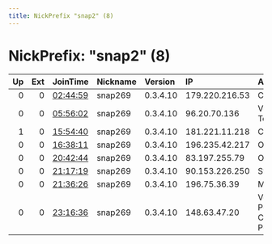 ```yaml
---
title: NickPrefix "snap2" (8)
---
```


# NickPrefix: "snap2" (8)

|   Up |   Ext | JoinTime                                                                                            | Nickname   | Version   | IP             | AS                                       | CC   |   ORp |   Dirp | OS    | Contact   |   eFamMembers |
|-----:|------:|:----------------------------------------------------------------------------------------------------|:-----------|:----------|:---------------|:-----------------------------------------|:-----|------:|-------:|:------|:----------|--------------:|
|    0 |     0 | [02:44:59](https://metrics.torproject.org/rs.html#details/E9962A2FA5FD019C1D44D6594C3F06E9AC2893FD) | snap269    | 0.3.4.10  | 179.220.216.53 | CLARO S.A.                               | br   | 39073 |      0 | Linux | None      |             1 |
|    0 |     0 | [05:56:02](https://metrics.torproject.org/rs.html#details/128F628F8060557127070AD90E6DC6317A3BE029) | snap269    | 0.3.4.10  | 96.20.70.136   | Videotron Telecom Ltee                   | ca   | 43521 |      0 | Linux | None      |             1 |
|    1 |     0 | [15:54:40](https://metrics.torproject.org/rs.html#details/E85DA477E980A61E312EA412429199158C53271E) | snap269    | 0.3.4.10  | 181.221.11.218 | CLARO S.A.                               | br   | 40251 |      0 | Linux | None      |             1 |
|    0 |     0 | [16:38:11](https://metrics.torproject.org/rs.html#details/3283FE6FCCEA1C96DB8A6878AB09BD95E323C8AB) | snap269    | 0.3.4.10  | 196.235.42.217 | ORANGE                                   | tn   | 34227 |      0 | Linux | None      |             1 |
|    0 |     0 | [20:42:44](https://metrics.torproject.org/rs.html#details/6E6862338C6E43117A01EB52409B4BC1ED234B87) | snap269    | 0.3.4.10  | 83.197.255.79  | Orange                                   | fr   | 46663 |      0 | Linux | None      |             1 |
|    0 |     0 | [21:17:19](https://metrics.torproject.org/rs.html#details/8EAA73BA14B9838CA46DF7554E45806D0584AA0F) | snap269    | 0.3.4.10  | 90.153.226.250 | Syrian Telecom                           | sy   | 36743 |      0 | Linux | None      |             1 |
|    0 |     0 | [21:36:26](https://metrics.torproject.org/rs.html#details/083E92B65B5E134FC36E6D90A30715E43BF937CA) | snap269    | 0.3.4.10  | 196.75.36.39   | MT-MPLS                                  | ma   | 41021 |      0 | Linux | None      |             1 |
|    0 |     0 | [23:16:36](https://metrics.torproject.org/rs.html#details/726CDEF2656B089B3A59EA42EBE2A16BA1CBAF19) | snap269    | 0.3.4.10  | 148.63.47.20   | Vodafone Portugal - Communicacoes Pessoa | pt   | 41727 |      0 | Linux | None      |             1 |

